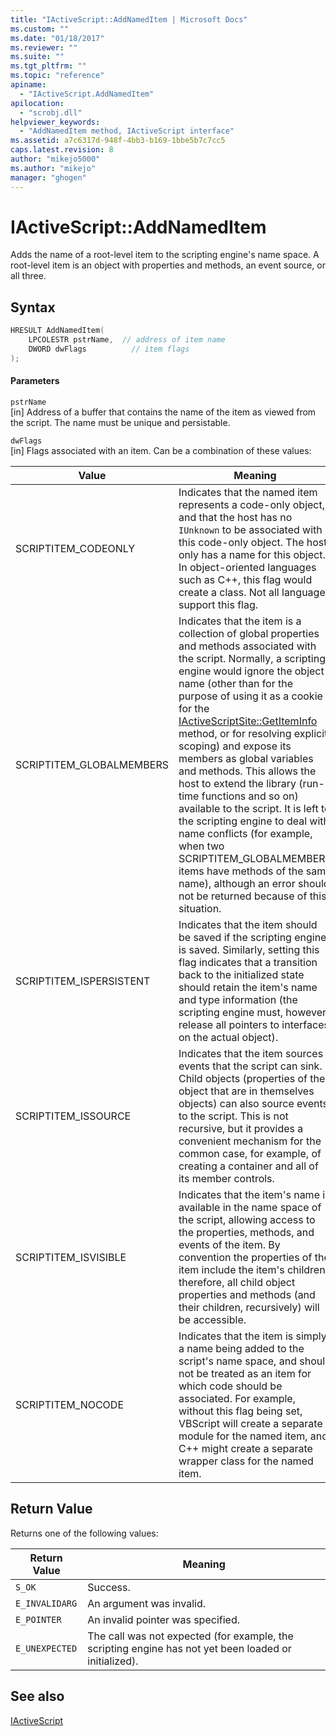 ```yaml
---
title: "IActiveScript::AddNamedItem | Microsoft Docs"
ms.custom: ""
ms.date: "01/18/2017"
ms.reviewer: ""
ms.suite: ""
ms.tgt_pltfrm: ""
ms.topic: "reference"
apiname: 
  - "IActiveScript.AddNamedItem"
apilocation: 
  - "scrobj.dll"
helpviewer_keywords: 
  - "AddNamedItem method, IActiveScript interface"
ms.assetid: a7c6317d-948f-4bb3-b169-1bbe5b7c7cc5
caps.latest.revision: 8
author: "mikejo5000"
ms.author: "mikejo"
manager: "ghogen"
---
```

# IActiveScript::AddNamedItem
Adds the name of a root-level item to the scripting engine's name space. A root-level item is an object with properties and methods, an event source, or all three.  
  
## Syntax  
  
```cpp
HRESULT AddNamedItem(  
    LPCOLESTR pstrName,  // address of item name  
    DWORD dwFlags          // item flags  
);  
```  
  
#### Parameters  
 `pstrName`  
 [in] Address of a buffer that contains the name of the item as viewed from the script. The name must be unique and persistable.  
  
 `dwFlags`  
 [in] Flags associated with an item. Can be a combination of these values:  
  
|Value|Meaning|  
|-----------|-------------|  
|SCRIPTITEM_CODEONLY|Indicates that the named item represents a code-only object, and that the host has no `IUnknown` to be associated with this code-only object. The host only has a name for this object. In object-oriented languages such as C++, this flag would create a class. Not all languages support this flag.|  
|SCRIPTITEM_GLOBALMEMBERS|Indicates that the item is a collection of global properties and methods associated with the script. Normally, a scripting engine would ignore the object name (other than for the purpose of using it as a cookie for the [IActiveScriptSite::GetItemInfo](../../winscript/reference/iactivescriptsite-getiteminfo.md) method, or for resolving explicit scoping) and expose its members as global variables and methods. This allows the host to extend the library (run-time functions and so on) available to the script. It is left to the scripting engine to deal with name conflicts (for example, when two SCRIPTITEM_GLOBALMEMBERS items have methods of the same name), although an error should not be returned because of this situation.|  
|SCRIPTITEM_ISPERSISTENT|Indicates that the item should be saved if the scripting engine is saved. Similarly, setting this flag indicates that a transition back to the initialized state should retain the item's name and type information (the scripting engine must, however, release all pointers to interfaces on the actual object).|  
|SCRIPTITEM_ISSOURCE|Indicates that the item sources events that the script can sink. Child objects (properties of the object that are in themselves objects) can also source events to the script. This is not recursive, but it provides a convenient mechanism for the common case, for example, of creating a container and all of its member controls.|  
|SCRIPTITEM_ISVISIBLE|Indicates that the item's name is available in the name space of the script, allowing access to the properties, methods, and events of the item. By convention the properties of the item include the item's children; therefore, all child object properties and methods (and their children, recursively) will be accessible.|  
|SCRIPTITEM_NOCODE|Indicates that the item is simply a name being added to the script's name space, and should not be treated as an item for which code should be associated. For example, without this flag being set, VBScript will create a separate module for the named item, and C++ might create a separate wrapper class for the named item.|  
  
## Return Value  
 Returns one of the following values:  
  
|Return Value|Meaning|  
|------------------|-------------|  
|`S_OK`|Success.|  
|`E_INVALIDARG`|An argument was invalid.|  
|`E_POINTER`|An invalid pointer was specified.|  
|`E_UNEXPECTED`|The call was not expected (for example, the scripting engine has not yet been loaded or initialized).|  
  
## See also  
 [IActiveScript](../../winscript/reference/iactivescript.md)